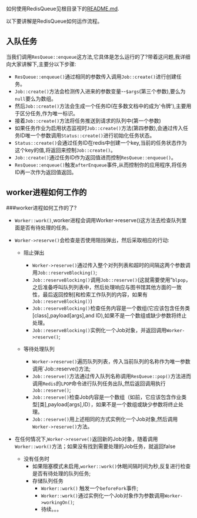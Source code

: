 如何使用RedisQueue见根目录下的[README.md](https://github.com/ly2513/redisQueue/blob/master/README.md).

以下要讲解是RedisQueue如何运作流程。

## 入队任务
当我们调用`ResQueue::enqueue`这方法,它具体是怎么运行的了?带着这问题,我详细向大家讲解下,主要分以下步骤:

 + `ResQueue::enqueue()`通过相同的参数传入调用`Job::create()`进行创建任务。
 + `Job::create()`方法会检测传入进来的参数变量--`$args`(第三个参数),要么为`null`要么为数组。
 + 然后`Job::create()`方法会生成一个任务ID(在多数文档中的成为'令牌'),主要用于区分任务,作为唯一标识。
 + 接着`Job::create()`方法将任务推送到请求的队列中(第一个参数)
 + 如果任务作业为启用状态监视时`Job::create()`方法(第四参数),会通过传入任务ID唯一个参数调用`Status::create()`进行初始化任务状态。
 + `Status::create()`会通过任务ID在redis中创建一个key,当前的任务状态作为这个key的值,将返回来控制`Job::create()`。
 + `Job::create()`通过任务ID作为返回值进而控制`ResQueue::enqueue()`。
 + `ResQueue::enqueue()`触发`afterEnqueue`事件,从而控制你的应用程序,将任务ID再一次作为返回值返回。

 ## worker进程如何工作的

 ###worker进程如何工作的了?
 + `Worker::work()`,worker进程会调用Worker->reserve()这方法去检查队列里面是否有待处理的任务。

 + `Worker->reserve()`会检查是否使用阻挡弹出，然后采取相应的行动:
    + 阻止弹出
        + `Worker->reserve()`通过传入整个对列列表和超时的间隔这两个参数调用`Job::reserveBlocking()`;
        + `Job::reserveBlocking()`调用`Job::reserve()`(这就需要使用“`blpop`，之后准备呼叫队列列表中，然后处理响应与图书馆其他方面的一致性，最后返回控制[和检索工作队列的内容，如果有`Job::reserveBlocking()`)
        + `Job::reserveBlocking()`检查任务内容是一个数组(它应该包含任务类[class],payload[args],and ID),如果不是一个数组或缺少参数将终止处理。
        + `Job::reserveBlocking()`实例化一个Job对象，并返回调用`Worker->reserve()`;

    + 等待处理队列
        + `Worker->reserve()`遍历队列列表，传入当前队列的名称作为唯一参数调用`Job::reserve()方法;
        + `Job::reserve()`方法通过传入队列名称调用`ResQueue::pop()`方法进而调用`Redis`的`LPOP`命令进行队列任务出队,然后返回调用执行`Job::reserve()`;
        + `Job::reserve()`检查Job内容是一个数组（如前，它应该包含作业类型[类],payload[args],ID），如果不是一个数组或缺少参数将终止处理。
        + `Job::reserve()`用上述相同的方式实例化一个Job对象,然后调用`Worker->reserve()`方法。

 + 在任何情况下,`Worker->reserve()`返回新的Job对象，随着调用`Worker::work()`方法；如果没有找到需要处理的Job任务，就返回false
    + 没有任务时
        + 如果阻塞模式未启用,`worker::work()`休眠间隔时间为秒,反复进行检查是否有待处理的队列任务;
        + 存储队列任务
            + `Worker::work()` 触发一个`beforeFork`事件;
            + `Worker::work()`通过实例化一个Job对象作为参数调用`Worker->workingOn()`;
            + 待续。。。